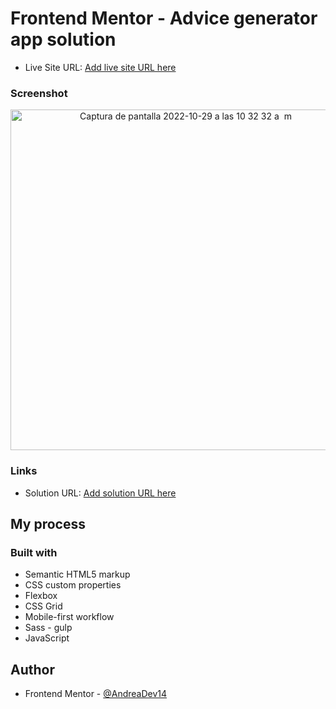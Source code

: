 # Frontend Mentor - Advice generator app solution

- Live Site URL: [Add live site URL here](https://your-live-site-url.com)

### Screenshot

<div align="center">
<img width="545" alt="Captura de pantalla 2022-10-29 a las 10 32 32 a  m" src="https://user-images.githubusercontent.com/108431169/198834471-b45c8b11-109d-4953-9168-870d4ffa1be7.png" >

  </div>

### Links

- Solution URL: [Add solution URL here](https://your-solution-url.com)


## My process

### Built with

- Semantic HTML5 markup
- CSS custom properties
- Flexbox
- CSS Grid
- Mobile-first workflow
- Sass - gulp
- JavaScript



## Author
- Frontend Mentor - [@AndreaDev14](https://www.frontendmentor.io/profile/AndreaDev14)

